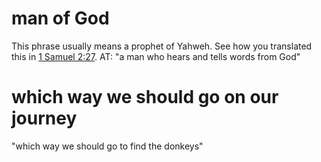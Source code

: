 # man of God

This phrase usually means a prophet of Yahweh. See how you translated this in [1 Samuel 2:27](../02/27.md). AT: "a man who hears and tells words from God"

# which way we should go on our journey

"which way we should go to find the donkeys"

